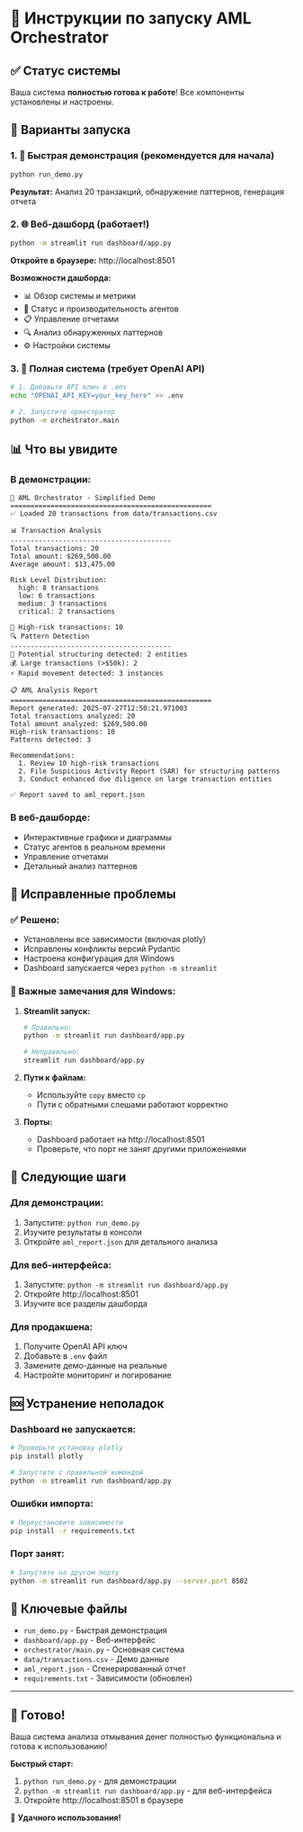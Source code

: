 # 🚀 Инструкции по запуску AML Orchestrator

## ✅ Статус системы

Ваша система **полностью готова к работе**! Все компоненты установлены и настроены.

## 🎯 Варианты запуска

### 1. 🎪 Быстрая демонстрация (рекомендуется для начала)

```bash
python run_demo.py
```

**Результат:** Анализ 20 транзакций, обнаружение паттернов, генерация отчета

### 2. 🌐 Веб-дашборд (работает!)

```bash
python -m streamlit run dashboard/app.py
```

**Откройте в браузере:** http://localhost:8501

**Возможности дашборда:**
- 📊 Обзор системы и метрики
- 🤖 Статус и производительность агентов
- 📋 Управление отчетами
- 🔍 Анализ обнаруженных паттернов
- ⚙️ Настройки системы

### 3. 🤖 Полная система (требует OpenAI API)

```bash
# 1. Добавьте API ключ в .env
echo "OPENAI_API_KEY=your_key_here" >> .env

# 2. Запустите оркестратор
python -m orchestrator.main
```

## 📊 Что вы увидите

### В демонстрации:
```
🚀 AML Orchestrator - Simplified Demo
==================================================
✅ Loaded 20 transactions from data/transactions.csv

📊 Transaction Analysis
----------------------------------------
Total transactions: 20
Total amount: $269,500.00
Average amount: $13,475.00

Risk Level Distribution:
  high: 8 transactions
  low: 6 transactions
  medium: 3 transactions
  critical: 2 transactions

🚨 High-risk transactions: 10
🔍 Pattern Detection
----------------------------------------
🚨 Potential structuring detected: 2 entities
💰 Large transactions (>$50k): 2
⚡ Rapid movement detected: 3 instances

📋 AML Analysis Report
==================================================
Report generated: 2025-07-27T12:50:21.971003
Total transactions analyzed: 20
Total amount analyzed: $269,500.00
High-risk transactions: 10
Patterns detected: 3

Recommendations:
  1. Review 10 high-risk transactions
  2. File Suspicious Activity Report (SAR) for structuring patterns
  3. Conduct enhanced due diligence on large transaction entities

✅ Report saved to aml_report.json
```

### В веб-дашборде:
- Интерактивные графики и диаграммы
- Статус агентов в реальном времени
- Управление отчетами
- Детальный анализ паттернов

## 🔧 Исправленные проблемы

### ✅ Решено:
- Установлены все зависимости (включая plotly)
- Исправлены конфликты версий Pydantic
- Настроена конфигурация для Windows
- Dashboard запускается через `python -m streamlit`

### 📝 Важные замечания для Windows:

1. **Streamlit запуск:**
   ```bash
   # Правильно:
   python -m streamlit run dashboard/app.py
   
   # Неправильно:
   streamlit run dashboard/app.py
   ```

2. **Пути к файлам:**
   - Используйте `copy` вместо `cp`
   - Пути с обратными слешами работают корректно

3. **Порты:**
   - Dashboard работает на http://localhost:8501
   - Проверьте, что порт не занят другими приложениями

## 🎯 Следующие шаги

### Для демонстрации:
1. Запустите: `python run_demo.py`
2. Изучите результаты в консоли
3. Откройте `aml_report.json` для детального анализа

### Для веб-интерфейса:
1. Запустите: `python -m streamlit run dashboard/app.py`
2. Откройте http://localhost:8501
3. Изучите все разделы дашборда

### Для продакшена:
1. Получите OpenAI API ключ
2. Добавьте в `.env` файл
3. Замените демо-данные на реальные
4. Настройте мониторинг и логирование

## 🆘 Устранение неполадок

### Dashboard не запускается:
```bash
# Проверьте установку plotly
pip install plotly

# Запустите с правильной командой
python -m streamlit run dashboard/app.py
```

### Ошибки импорта:
```bash
# Переустановите зависимости
pip install -r requirements.txt
```

### Порт занят:
```bash
# Запустите на другом порту
python -m streamlit run dashboard/app.py --server.port 8502
```

## 📁 Ключевые файлы

- `run_demo.py` - Быстрая демонстрация
- `dashboard/app.py` - Веб-интерфейс
- `orchestrator/main.py` - Основная система
- `data/transactions.csv` - Демо данные
- `aml_report.json` - Сгенерированный отчет
- `requirements.txt` - Зависимости (обновлен)

---

## 🎉 Готово!

Ваша система анализа отмывания денег полностью функциональна и готова к использованию!

**Быстрый старт:**
1. `python run_demo.py` - для демонстрации
2. `python -m streamlit run dashboard/app.py` - для веб-интерфейса
3. Откройте http://localhost:8501 в браузере

🚀 **Удачного использования!** 